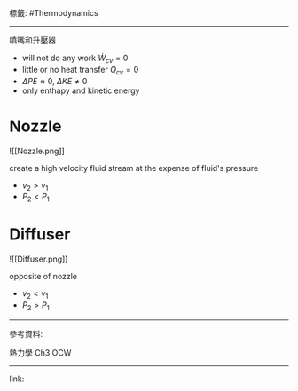 標籤: #Thermodynamics 

---

噴嘴和升壓器

- will not do any work $\dot{ W }_{ cv } = 0$
- little or no heat transfer $\dot{ Q }_{ cv } = 0$
- $\Delta PE \approx 0$, $\Delta KE \neq 0$
- only enthapy and kinetic energy

# Nozzle

![[Nozzle.png]]

create a high velocity fluid stream at the expense of fluid's pressure

- $v_2 > v_1$
- $P_2 < P_1$

# Diffuser

![[Diffuser.png]]

opposite of nozzle

- $v_2 < v_1$
- $P_2 > P_1$

---

參考資料:

熱力學 Ch3 OCW

---

link:

